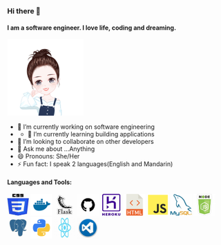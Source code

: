 ### Hi there 👋

#### I am a software engineer. I love life, coding and dreaming.

<img src="https://github.com/Haozhen-Shu/haozhen-shu/blob/main/profile.png" width=35% height=35%>   


- 🔭 I’m currently working on software engineering                                                                                        
-  - 🌱 I’m currently learning building applications
- 👯 I’m looking to collaborate on other developers
- 💬 Ask me about ...Anything
- 😄 Pronouns: She/Her
- ⚡ Fun fact: I speak 2 languages(English and Mandarin)

#### Languages and Tools:
<div>
<img src="https://github.com/Haozhen-Shu/haozhen-shu/blob/main/icons/css.jpeg?raw=true" width=50 height=50>
<img src="https://github.com/Haozhen-Shu/haozhen-shu/blob/main/icons/docker.png?raw=true" width=50 height=50>
<img src="https://github.com/Haozhen-Shu/haozhen-shu/blob/main/icons/flask.jpeg?raw=true" width=50 height=50 >
<img src="https://github.com/Haozhen-Shu/haozhen-shu/blob/main/icons/github.jpeg?raw=true"  width=50 height=50>
<img src="https://github.com/Haozhen-Shu/haozhen-shu/blob/main/icons/heroku.jpeg?raw=true" width=50 height=50>
<img src="https://github.com/Haozhen-Shu/haozhen-shu/blob/main/icons/html.png?raw=true" width=50 height=50>
<img src="https://github.com/Haozhen-Shu/haozhen-shu/blob/main/icons/js.png?raw=true" width=50 height=50>
<img src="https://github.com/Haozhen-Shu/haozhen-shu/blob/main/icons/mysql.jpeg?raw=true" width=50 height=50>
<img src="https://github.com/Haozhen-Shu/haozhen-shu/blob/main/icons/nodejs.jpeg?raw=true" width=50 height=50>
<img src="https://github.com/Haozhen-Shu/haozhen-shu/blob/main/icons/postgre.jpeg?raw=true" width=50 height=50>
<img src="https://github.com/Haozhen-Shu/haozhen-shu/blob/main/icons/py.png?raw=true" width=50 height=50 >
<img src="https://github.com/Haozhen-Shu/haozhen-shu/blob/main/icons/react_redux.jpeg?raw=true" width=50 height=50>
<img src="https://github.com/Haozhen-Shu/haozhen-shu/blob/main/icons/vscode.jpeg?raw=true" width=50 height=50 >
</div>
